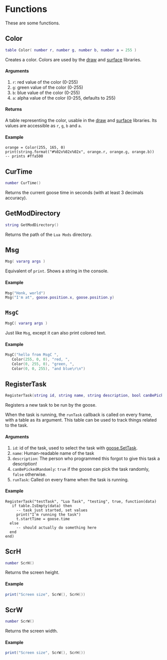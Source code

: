 # Functions

These are some functions.

## Color

```lua
table Color( number r, number g, number b, number a = 255 )
```

Creates a color. Colors are used by the [draw](Libraries/draw.md) and [surface](Libraries/surface.md) libraries.

#### Arguments

1. `r`: red value of the color (0-255)
2. `g`: green value of the color (0-255)
3. `b`: blue value of the color (0-255)
4. `a`: alpha value of the color (0-255, defaults to 255)

#### Returns

A table representing the color, usable in the [draw](Libraries/draw.md) and [surface](Libraries/surface.md) libraries. Its values are accessible as `r`, `g`, `b` and `a`.

#### Example

```
orange = Color(255, 165, 0)
print(string.format("#%02x%02x%02x", orange.r, orange.g, orange.b))
-- prints #ffa500
```

## CurTime

```lua
number CurTime()
```

Returns the current goose time in seconds (with at least 3 decimals accuracy).

## GetModDirectory

```lua
string GetModDirectory()
```

Returns the path of the `Lua Mods` directory.

## Msg

```lua
Msg( vararg args )
```

Equivalent of `print`. Shows a string in the console.

#### Example

```lua
Msg("Honk, world")
Msg("I'm at", goose.position.x, goose.position.y)
```

## `MsgC`

```lua
MsgC( vararg args )
```

Just like `Msg`, except it can also print colored text.

#### Example

```lua
MsgC("hello from MsgC ",
   Color(255, 0, 0), "red, ", 
   Color(0, 255, 0), "green, ",
   Color(0, 0, 255), "and blue\r\n")
```

## RegisterTask

```lua
RegisterTask(string id, string name, string description, bool canBePickedRandomly, function runTask)
```
Registers a new task to be run by the goose.

When the task is running, the `runTask` callback is called on every frame, with a table as its argument. This table can be used to track things related to the task.

#### Arguments

1. `id`: id of the task, used to select the task with [goose.SetTask](Libraries/goose.md#setTask).
2. `name`: Human-readable name of the task
3. `description`: The person who programmed this forgot to give this task a description!
4. `canBePickedRandomly`: `true` if the goose can pick the task randomly, `false` otherwise.
5. `runTask`: Called on every frame when the task is running.

#### Example

```
RegisterTask("testTask", "Lua Task", "testing", true, function(data)
   if table.IsEmpty(data) then
     -- task just started, set values
     print("I'm running the task")
     t.startTime = goose.time
  else
     -- should actually do something here
  end
end)
```
## ScrH

```lua
number ScrH()
```

Returns the screen height.

#### Example

```lua
print("Screen size", ScrW(), ScrH())
```

## ScrW

```lua
number ScrW()
```

Returns the screen width.

#### Example

```lua
print("Screen size", ScrW(), ScrH())
```

